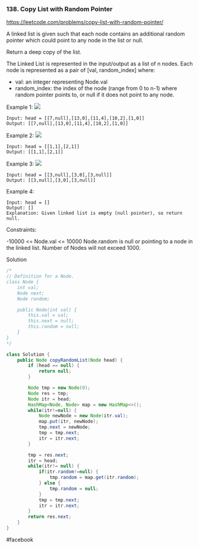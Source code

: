 ### 138. Copy List with Random Pointer

https://leetcode.com/problems/copy-list-with-random-pointer/

A linked list is given such that each node contains an additional random pointer which could point to any node in the list or null.

Return a deep copy of the list.

The Linked List is represented in the input/output as a list of n nodes. Each node is represented as a pair of [val, random_index] where:

- val: an integer representing Node.val
- random_index: the index of the node (range from 0 to n-1) where random pointer points to, or null if it does not point to any node.
 

Example 1:
![](https://assets.leetcode.com/uploads/2019/12/18/e1.png)
```
Input: head = [[7,null],[13,0],[11,4],[10,2],[1,0]]
Output: [[7,null],[13,0],[11,4],[10,2],[1,0]]
```
Example 2:
![](https://assets.leetcode.com/uploads/2019/12/18/e2.png)
```
Input: head = [[1,1],[2,1]]
Output: [[1,1],[2,1]]
```
Example 3:
![](https://assets.leetcode.com/uploads/2019/12/18/e3.png)
```
Input: head = [[3,null],[3,0],[3,null]]
Output: [[3,null],[3,0],[3,null]]
```
Example 4:
```
Input: head = []
Output: []
Explanation: Given linked list is empty (null pointer), so return null.
``` 

Constraints:

-10000 <= Node.val <= 10000
Node.random is null or pointing to a node in the linked list.
Number of Nodes will not exceed 1000.

Solution

```java
/*
// Definition for a Node.
class Node {
    int val;
    Node next;
    Node random;

    public Node(int val) {
        this.val = val;
        this.next = null;
        this.random = null;
    }
}
*/

class Solution {
    public Node copyRandomList(Node head) {
        if (head == null) {
            return null;
        }

        Node tmp = new Node(0);
        Node res = tmp;
        Node itr = head;
        HashMap<Node, Node> map = new HashMap<>();
        while(itr!=null) {
            Node newNode = new Node(itr.val);
            map.put(itr, newNode);
            tmp.next = newNode;
            tmp = tmp.next;
            itr = itr.next;
        }

        tmp = res.next;
        itr = head;
        while(itr!= null) {
            if(itr.random!=null) {
                tmp.random = map.get(itr.random);
            } else {
                tmp.random = null;
            }
            tmp = tmp.next;
            itr = itr.next;
        }
        return res.next;
    }
}
```

#facebook